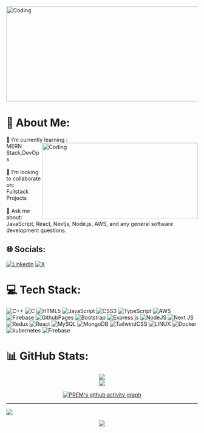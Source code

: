 <img align="center" alt="Coding" width="800"  height="250" src="https://github.com/PREMDESAI/PREMDESAI/assets/121574508/451dca65-c6eb-472d-a18b-ef8f042cfb81">


# 💫 About Me:
🌱 I’m currently learning :<br> <img align="right" alt="Coding" width="410"  height="200" src="https://github.com/PREMDESAI/PREMDESAI/assets/121574508/e3d64f2a-5c70-43f9-b9db-434e06ab2c6a">MERN Stack,DevOps<br><br>👯 I’m looking to collaborate on:<br>Fullstack Projects<br><br>💬 Ask me about:<br>JavaScript, React, Nextjs, Node.js, AWS, and any general software development questions.


## 🌐 Socials:
[![LinkedIn](https://img.shields.io/badge/LinkedIn-%230077B5.svg?logo=linkedin&logoColor=white)](https://www.linkedin.com/in/premdesaii/) [![X](https://img.shields.io/badge/X-black.svg?logo=X&logoColor=white)](https://x.com/@premdesaii) 

# 💻 Tech Stack:
![C++](https://img.shields.io/badge/c++-%2300599C.svg?style=for-the-badge&logo=c%2B%2B&logoColor=white) ![C](https://img.shields.io/badge/c-%2300599C.svg?style=for-the-badge&logo=c&logoColor=white) ![HTML5](https://img.shields.io/badge/html5-%23E34F26.svg?style=for-the-badge&logo=html5&logoColor=white) ![JavaScript](https://img.shields.io/badge/javascript-%23323330.svg?style=for-the-badge&logo=javascript&logoColor=%23F7DF1E) ![CSS3](https://img.shields.io/badge/css3-%231572B6.svg?style=for-the-badge&logo=css3&logoColor=white) ![TypeScript](https://img.shields.io/badge/typescript-%23007ACC.svg?style=for-the-badge&logo=typescript&logoColor=white) ![AWS](https://img.shields.io/badge/AWS-%23FF9900.svg?style=for-the-badge&logo=amazon-aws&logoColor=white) ![Firebase](https://img.shields.io/badge/firebase-%23039BE5.svg?style=for-the-badge&logo=firebase) ![GithubPages](https://img.shields.io/badge/github%20pages-121013?style=for-the-badge&logo=github&logoColor=white) ![Bootstrap](https://img.shields.io/badge/bootstrap-%238511FA.svg?style=for-the-badge&logo=bootstrap&logoColor=white) ![Express.js](https://img.shields.io/badge/express.js-%23404d59.svg?style=for-the-badge&logo=express&logoColor=%2361DAFB) ![NodeJS](https://img.shields.io/badge/node.js-6DA55F?style=for-the-badge&logo=node.js&logoColor=white) ![Next JS](https://img.shields.io/badge/Next-black?style=for-the-badge&logo=next.js&logoColor=white) ![Redux](https://img.shields.io/badge/redux-%23593d88.svg?style=for-the-badge&logo=redux&logoColor=white) ![React](https://img.shields.io/badge/react-%2320232a.svg?style=for-the-badge&logo=react&logoColor=%2361DAFB) ![MySQL](https://img.shields.io/badge/mysql-%2300000f.svg?style=for-the-badge&logo=mysql&logoColor=white) ![MongoDB](https://img.shields.io/badge/MongoDB-%234ea94b.svg?style=for-the-badge&logo=mongodb&logoColor=white) ![TailwindCSS](https://img.shields.io/badge/tailwindcss-%2338B2AC.svg?style=for-the-badge&logo=tailwind-css&logoColor=white) ![LINUX](https://img.shields.io/badge/Linux-FCC624?style=for-the-badge&logo=linux&logoColor=black) ![Docker](https://img.shields.io/badge/docker-%230db7ed.svg?style=for-the-badge&logo=docker&logoColor=white) ![kubernetes](https://img.shields.io/badge/kubernetes-%23326ce5.svg?style=for-the-badge&logo=kubernetes&logoColor=white) ![Firebase](https://img.shields.io/badge/firebase-ffca28?style=for-the-badge&logo=firebase&logoColor=black)



# 📊 GitHub Stats:

<div align="center">
  
  ![](https://github-readme-stats.vercel.app/api?username=PREMDESAI&theme=blue-green&hide_border=false&include_all_commits=false&count_private=true)<br/>
![](https://github-readme-streak-stats.herokuapp.com/?user=PREMDESAI&theme=blue-green&hide_border=false)<br/>




[![PREM's github activity graph](https://github-readme-activity-graph.vercel.app/graph?username=PREMDESAI&theme=tokyo-night)](https://github.com/ashutosh00710/github-readme-activity-graph)

  
  


</div>

  


---
[![](https://visitcount.itsvg.in/api?id=PREMDESAI&icon=0&color=0)](https://visitcount.itsvg.in)
<p align="center">
     <img src="https://capsule-render.vercel.app/api?type=waving&color=gradient&height=100&section=footer"/>
</p>

